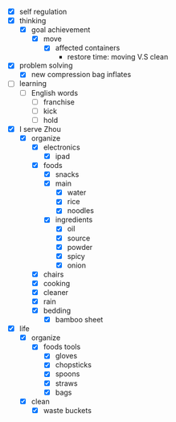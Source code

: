 - [x] self regulation
- [x] thinking
    - [x] goal achievement
        - [x] move
            - [x] affected containers
                - restore time: moving V.S clean
- [x] problem solving
    - [x] new compression bag inflates
- [ ] learning
    - [ ] English words
        - [ ] franchise
        - [ ] kick
        - [ ] hold
- [x] I serve Zhou
    - [x] organize
        - [x] electronics
            - [x] ipad
        - [x] foods
            - [x] snacks
            - [x] main
                - [x] water
                - [x] rice
                - [x] noodles
            - [x] ingredients
                - [x] oil
                - [x] source
                - [x] powder
                - [x] spicy
                - [x] onion
        - [x] chairs
        - [x] cooking
        - [x] cleaner
        - [x] rain
        - [x] bedding
            - [x] bamboo sheet
- [x] life
    - [x] organize
        - [x] foods tools
            - [x] gloves
            - [x] chopsticks
            - [x] spoons
            - [x] straws
            - [x] bags
    - [x] clean
        - [x] waste buckets